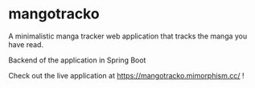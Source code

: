 # mangotracko

A minimalistic manga tracker web application that tracks the manga you have read.

Backend of the application in Spring Boot

Check out the live application at https://mangotracko.mimorphism.cc/ !
